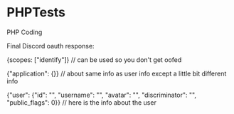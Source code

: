 # PHPTests
PHP Coding


Final Discord oauth response:

{scopes: ["identify"]} // can be used so you don't get oofed

{"application": {}} // about same info as user info except a little bit different info

{"user": {"id": "", "username": "", "avatar": "", "discriminator": "", "public_flags": 0}} // here is the info about the user
